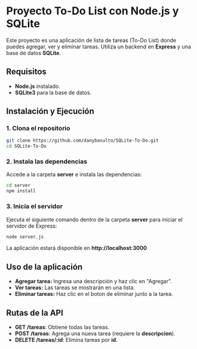 # Proyecto To-Do List con Node.js y SQLite

Este proyecto es una aplicación de lista de tareas (To-Do List) donde puedes agregar, ver y eliminar tareas. Utiliza un backend en **Express** y una base de datos **SQLite**.

## Requisitos

- **Node.js** instalado.
- **SQLite3** para la base de datos.

## Instalación y Ejecución

### 1. Clona el repositorio

```bash
git clone https://github.com/danybasulto/SQLite-To-Do.git
cd SQLite-To-Do
```

### 2. Instala las dependencias

Accede a la carpeta **server** e instala las dependencias:

```bash
cd server
npm install
```

### 3. Inicia el servidor

Ejecuta el siguiente comando dentro de la carpeta **server** para iniciar el servidor de Express:

```bash
node server.js
```

La aplicación estará disponible en **http://localhost:3000**

## Uso de la aplicación

* **Agregar tarea:** Ingresa una descripción y haz clic en "Agregar".
* **Ver tareas:** Las tareas se mostrarán en una lista.
* **Eliminar tareas:** Haz clic en el boton de eliminar junto a la tarea.

## Rutas de la API

* **GET /tareas**: Obtiene todas las tareas.
* **POST /tareas**: Agrega una nueva tarea (requiere la **descripcion**).
* **DELETE /tareas/:id**: Elimina tareas por **id**.